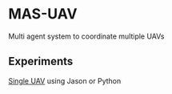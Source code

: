 # MAS-UAV
Multi agent system to coordinate multiple UAVs

## Experiments
[Single UAV](https://github.com/Rezenders/MAS-UAV/tree/master/singleUAV) using Jason or Python
